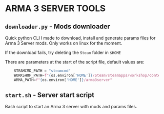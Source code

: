 # ARMA 3 SERVER TOOLS

## `downloader.py` - Mods downloader

Quick python CLI I made to download, install and generate params files for Arma 3 Server mods.
Only works on linux for the moment.

If the download fails, try deleting the `Steam` folder in `$HOME`

There are parameters at the start of the script file, default values are:

```python
    STEAMCMD_PATH = "steamcmd"
    WORKSHOP_PATH=f"{os.environ['HOME']}/Steam/steamapps/workshop/content/107410"
    ARMA_PATH=f"{os.environ['HOME']}/arma3server"
```

## `start.sh` - Server start script

Bash script to start an Arma 3 server with mods and params files.

